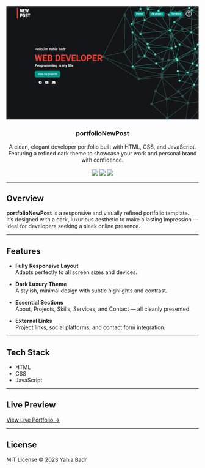<div align="center">
  <a href="https://newpost-1.web.app/">
    <img src="./screenshot.png" alt="Portfolio Preview" />
  </a>

  <h3 align="center">portfolioNewPost</h3>

  <div align="center">
    A clean, elegant developer portfolio built with HTML, CSS, and JavaScript.  
    Featuring a refined dark theme to showcase your work and personal brand with confidence.
  </div>

  <br />

  <div>
    <img src="https://img.shields.io/badge/HTML5-e34c26?style=for-the-badge&logo=html5&logoColor=white" />
    <img src="https://img.shields.io/badge/CSS3-264de4?style=for-the-badge&logo=css3&logoColor=white" />
    <img src="https://img.shields.io/badge/JavaScript-f7df1e?style=for-the-badge&logo=javascript&logoColor=black" />
  </div>
</div>

---

## Overview

**portfolioNewPost** is a responsive and visually refined portfolio template.  
It’s designed with a dark, luxurious aesthetic to make a lasting impression — ideal for developers seeking a sleek online presence.

---

## Features

- **Fully Responsive Layout**  
  Adapts perfectly to all screen sizes and devices.

- **Dark Luxury Theme**  
  A stylish, minimal design with subtle highlights and contrast.

- **Essential Sections**  
  About, Projects, Skills, Services, and Contact — all cleanly presented.

- **External Links**  
  Project links, social platforms, and contact form integration.

---

## Tech Stack

- HTML  
- CSS  
- JavaScript

---

## Live Preview

[View Live Portfolio →](https://newpost-1.web.app)

---

## License

MIT License © 2023 Yahia Badr
